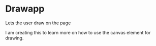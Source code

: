 # Drawapp
Lets the user draw on the page


I am creating this to learn more on how to use the canvas element for drawing.
